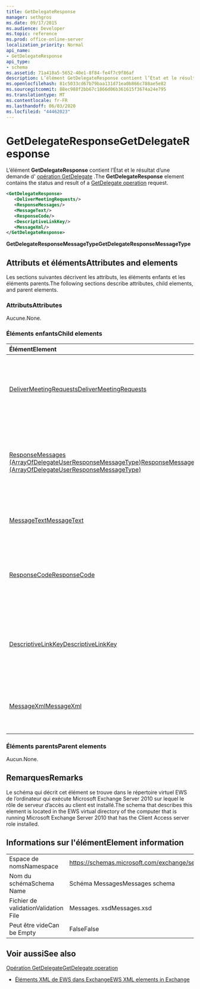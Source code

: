 ```yaml
---
title: GetDelegateResponse
manager: sethgros
ms.date: 09/17/2015
ms.audience: Developer
ms.topic: reference
ms.prod: office-online-server
localization_priority: Normal
api_name:
- GetDelegateResponse
api_type:
- schema
ms.assetid: 71a418a5-5652-40e1-8f84-fe4f7c9f86af
description: L’élément GetDelegateResponse contient l’État et le résultat d’une demande d’opération GetDelegate.
ms.openlocfilehash: 81c5033cd67b79baa131d71ea0b866c788ae5e82
ms.sourcegitcommit: 88ec988f2bb67c1866d06b361615f3674a24e795
ms.translationtype: MT
ms.contentlocale: fr-FR
ms.lasthandoff: 06/03/2020
ms.locfileid: "44462023"
---
```

# <a name="getdelegateresponse"></a><span data-ttu-id="90a24-103">GetDelegateResponse</span><span class="sxs-lookup"><span data-stu-id="90a24-103">GetDelegateResponse</span></span>

<span data-ttu-id="90a24-104">L’élément **GetDelegateResponse** contient l’État et le résultat d’une demande d' [opération GetDelegate](getdelegate-operation.md) .</span><span class="sxs-lookup"><span data-stu-id="90a24-104">The **GetDelegateResponse** element contains the status and result of a [GetDelegate operation](getdelegate-operation.md) request.</span></span> 
  
```xml
<GetDelegateResponse>
   <DeliverMeetingRequests/>
   <ResponseMessages/>
   <MessageText/>
   <ResponseCode/>
   <DescriptiveLinkKey/>
   <MessageXml/>
</GetDelegateResponse>
```

 <span data-ttu-id="90a24-105">**GetDelegateResponseMessageType**</span><span class="sxs-lookup"><span data-stu-id="90a24-105">**GetDelegateResponseMessageType**</span></span>
## <a name="attributes-and-elements"></a><span data-ttu-id="90a24-106">Attributs et éléments</span><span class="sxs-lookup"><span data-stu-id="90a24-106">Attributes and elements</span></span>

<span data-ttu-id="90a24-107">Les sections suivantes décrivent les attributs, les éléments enfants et les éléments parents.</span><span class="sxs-lookup"><span data-stu-id="90a24-107">The following sections describe attributes, child elements, and parent elements.</span></span>
  
### <a name="attributes"></a><span data-ttu-id="90a24-108">Attributs</span><span class="sxs-lookup"><span data-stu-id="90a24-108">Attributes</span></span>

<span data-ttu-id="90a24-109">Aucune.</span><span class="sxs-lookup"><span data-stu-id="90a24-109">None.</span></span>
  
### <a name="child-elements"></a><span data-ttu-id="90a24-110">Éléments enfants</span><span class="sxs-lookup"><span data-stu-id="90a24-110">Child elements</span></span>

|<span data-ttu-id="90a24-111">**Élément**</span><span class="sxs-lookup"><span data-stu-id="90a24-111">**Element**</span></span>|<span data-ttu-id="90a24-112">**Description**</span><span class="sxs-lookup"><span data-stu-id="90a24-112">**Description**</span></span>|
|:-----|:-----|
|[<span data-ttu-id="90a24-113">DeliverMeetingRequests</span><span class="sxs-lookup"><span data-stu-id="90a24-113">DeliverMeetingRequests</span></span>](delivermeetingrequests.md) <br/> |<span data-ttu-id="90a24-114">Définit la manière dont les demandes de réunion sont gérées entre le délégué et le principal.</span><span class="sxs-lookup"><span data-stu-id="90a24-114">Defines how meeting requests are handled between the delegate and the principal.</span></span>  <br/> |
|[<span data-ttu-id="90a24-115">ResponseMessages (ArrayOfDelegateUserResponseMessageType)</span><span class="sxs-lookup"><span data-stu-id="90a24-115">ResponseMessages (ArrayOfDelegateUserResponseMessageType)</span></span>](responsemessages-arrayofdelegateuserresponsemessagetype.md) <br/> |<span data-ttu-id="90a24-116">Contient les messages de réponse pour une demande de gestion des délégués des services Web Exchange.</span><span class="sxs-lookup"><span data-stu-id="90a24-116">Contains the response messages for an Exchange Web Services delegate management request.</span></span>  <br/> |
|[<span data-ttu-id="90a24-117">MessageText</span><span class="sxs-lookup"><span data-stu-id="90a24-117">MessageText</span></span>](messagetext.md) <br/> |<span data-ttu-id="90a24-118">Fournit une description textuelle de l’état de la réponse.</span><span class="sxs-lookup"><span data-stu-id="90a24-118">Provides a text description of the status of the response.</span></span>  <br/> |
|[<span data-ttu-id="90a24-119">ResponseCode</span><span class="sxs-lookup"><span data-stu-id="90a24-119">ResponseCode</span></span>](responsecode.md) <br/> |<span data-ttu-id="90a24-120">Fournit un code d’erreur qui identifie l’erreur spécifique rencontrée par la demande.</span><span class="sxs-lookup"><span data-stu-id="90a24-120">Provides an error code that identifies the specific error that the request encountered.</span></span>  <br/> |
|[<span data-ttu-id="90a24-121">DescriptiveLinkKey</span><span class="sxs-lookup"><span data-stu-id="90a24-121">DescriptiveLinkKey</span></span>](descriptivelinkkey.md) <br/> |<span data-ttu-id="90a24-122">Actuellement inutilisé et est réservé à une utilisation ultérieure.</span><span class="sxs-lookup"><span data-stu-id="90a24-122">Currently unused and is reserved for future use.</span></span> <span data-ttu-id="90a24-123">Il contient une valeur de 0.</span><span class="sxs-lookup"><span data-stu-id="90a24-123">It contains a value of 0.</span></span>  <br/> |
|[<span data-ttu-id="90a24-124">MessageXml</span><span class="sxs-lookup"><span data-stu-id="90a24-124">MessageXml</span></span>](messagexml.md) <br/> |<span data-ttu-id="90a24-125">Fournit des informations supplémentaires sur la réponse aux erreurs.</span><span class="sxs-lookup"><span data-stu-id="90a24-125">Provides additional error response information.</span></span>  <br/> |
   
### <a name="parent-elements"></a><span data-ttu-id="90a24-126">Éléments parents</span><span class="sxs-lookup"><span data-stu-id="90a24-126">Parent elements</span></span>

<span data-ttu-id="90a24-127">Aucun.</span><span class="sxs-lookup"><span data-stu-id="90a24-127">None.</span></span>
  
## <a name="remarks"></a><span data-ttu-id="90a24-128">Remarques</span><span class="sxs-lookup"><span data-stu-id="90a24-128">Remarks</span></span>

<span data-ttu-id="90a24-129">Le schéma qui décrit cet élément se trouve dans le répertoire virtuel EWS de l’ordinateur qui exécute Microsoft Exchange Server 2010 sur lequel le rôle de serveur d’accès au client est installé.</span><span class="sxs-lookup"><span data-stu-id="90a24-129">The schema that describes this element is located in the EWS virtual directory of the computer that is running Microsoft Exchange Server 2010 that has the Client Access server role installed.</span></span>
  
## <a name="element-information"></a><span data-ttu-id="90a24-130">Informations sur l'élément</span><span class="sxs-lookup"><span data-stu-id="90a24-130">Element information</span></span>

|||
|:-----|:-----|
|<span data-ttu-id="90a24-131">Espace de noms</span><span class="sxs-lookup"><span data-stu-id="90a24-131">Namespace</span></span>  <br/> |https://schemas.microsoft.com/exchange/services/2006/messages  <br/> |
|<span data-ttu-id="90a24-132">Nom du schéma</span><span class="sxs-lookup"><span data-stu-id="90a24-132">Schema Name</span></span>  <br/> |<span data-ttu-id="90a24-133">Schéma Messages</span><span class="sxs-lookup"><span data-stu-id="90a24-133">Messages schema</span></span>  <br/> |
|<span data-ttu-id="90a24-134">Fichier de validation</span><span class="sxs-lookup"><span data-stu-id="90a24-134">Validation File</span></span>  <br/> |<span data-ttu-id="90a24-135">Messages. xsd</span><span class="sxs-lookup"><span data-stu-id="90a24-135">Messages.xsd</span></span>  <br/> |
|<span data-ttu-id="90a24-136">Peut être vide</span><span class="sxs-lookup"><span data-stu-id="90a24-136">Can be Empty</span></span>  <br/> |<span data-ttu-id="90a24-137">False</span><span class="sxs-lookup"><span data-stu-id="90a24-137">False</span></span>  <br/> |
   
## <a name="see-also"></a><span data-ttu-id="90a24-138">Voir aussi</span><span class="sxs-lookup"><span data-stu-id="90a24-138">See also</span></span>



[<span data-ttu-id="90a24-139">Opération GetDelegate</span><span class="sxs-lookup"><span data-stu-id="90a24-139">GetDelegate operation</span></span>](getdelegate-operation.md)


- [<span data-ttu-id="90a24-140">Éléments XML de EWS dans Exchange</span><span class="sxs-lookup"><span data-stu-id="90a24-140">EWS XML elements in Exchange</span></span>](ews-xml-elements-in-exchange.md)

